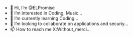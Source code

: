 - 👋 Hi, I’m @ELPromise
- 👀 I’m interested in Coding, Music...
- 🌱 I’m currently learning Coding...
- 💞️ I’m looking to collaborate on applications and securiy...
- 📫 How to reach me X:Without_merci...


<!---
ELPromise/ELPromise is a ✨ special ✨ repository because its `README.md` (this file) appears on your GitHub profile.
You can click the Preview link to take a look at your changes.
--->
